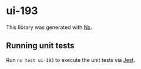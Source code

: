 # ui-193

This library was generated with [Nx](https://nx.dev).

## Running unit tests

Run `nx test ui-193` to execute the unit tests via [Jest](https://jestjs.io).
